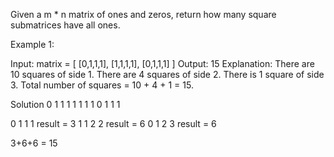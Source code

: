 Given a m * n matrix of ones and zeros, return how many square submatrices have all ones.

 

Example 1:

Input: matrix =
[
  [0,1,1,1],
  [1,1,1,1],
  [0,1,1,1]
]
Output: 15
Explanation: 
There are 10 squares of side 1.
There are 4 squares of side 2.
There is  1 square of side 3.
Total number of squares = 10 + 4 + 1 = 15.



Solution
0 1 1 1 
1 1 1 1
0 1 1 1 

0 1 1 1 result = 3
1 1 2 2 result = 6
0 1 2 3 result = 6

3+6+6  = 15
